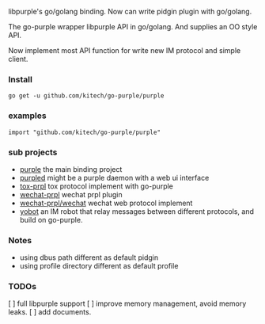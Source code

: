
libpurple's go/golang binding. Now can write pidgin plugin with go/golang.

The go-purple wrapper libpurple API in go/golang. And supplies an OO style API. 

Now implement most API function for write new IM protocol and simple client.

### Install

    go get -u github.com/kitech/go-purple/purple
    
### examples

    import "github.com/kitech/go-purple/purple"

### sub projects

* [purple](purple/) the main binding project
* [purpled](purpled/) might be a purple daemon with a web ui interface
* [tox-prpl](tox-prpl/) tox protocol implement with go-purple
* [wechat-prpl](wechat-prpl/) wechat prpl plugin
* [wechat-prpl/wechat](wechat-prpl/wechat/) wechat web protocol implement
* [yobot](yobot/) an IM robot that relay messages between different protocols, and build on go-purple.

### Notes

* using dbus path different as default pidgin
* using profile directory different as default profile

### TODOs

[ ] full libpurple support
[ ] improve memory management, avoid memory leaks.
[ ] add documents.
